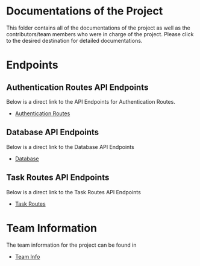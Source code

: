 # Documentations of the Project
This folder contains all of the documentations of the project as well as the contributors/team members who were in charge of the project. Please click to the desired destination for detailed documentations.

# Endpoints

## Authentication Routes API Endpoints
Below is a direct link to the API Endpoints for Authentication Routes.  
  
* [Authentication Routes](./endpoints/AuthRoutes.md)

## Database API Endpoints
Below is a direct link to the Database API Endpoints
  
* [Database](./endpoints/Database.md)

## Task Routes API Endpoints
Below is a direct link to the Task Routes API Endpoints
  
* [Task Routes](./endpoints/TaskRoutes.md)

# Team Information
The team information for the project can be found in
  
* [Team Info](./endpoints/teamInfo.md)